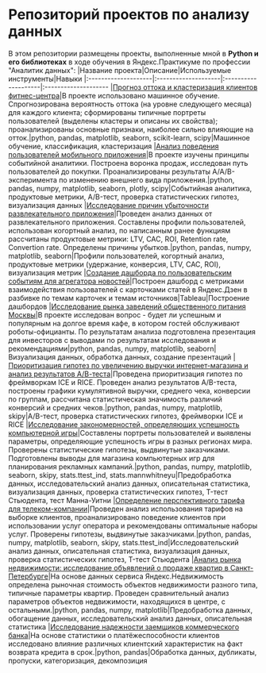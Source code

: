 # Репозиторий проектов по анализу данных
В этом репозитории размещены проекты, выполненные мной в **Python и его библиотеках** в ходе обучения в Яндекс.Практикуме по профессии "Аналитик данных":
|Название проекта|Описание|Используемые инструменты|Навыки
|:--------------------|:--------------------|:--------------------|:--------------------
|[Прогноз оттока и кластеризация клиентов фитнес-центра](Прогноз_оттока_и_кластеризация)|В проекте использовано машинное обучение. Спрогнозирована вероятность оттока (на уровне следующего месяца) для каждого клиента; сформированы типичные портреты пользователей (выделены кластеры и описаны их свойства); проанализированы основные признаки, наиболее сильно влияющие на отток.|python, pandas, matplotlib, seaborn, scikit-learn, scipy|Машинное обучение, классификация, кластеризация
|[Анализ поведения пользователей мобильного приложения](Активность_в_моб_приложении)|В проекте изучены принципы событийной аналитики. Построена воронка продаж, исследован путь пользователей до покупки. Проанализированы результаты А/А/В-эксперимента по изменению внешнего вида приложения.|python, pandas, numpy, matplotlib, seaborn, plotly, scipy|Cобытийная аналитика, продуктовые метрики, A/B-тест, проверка статистических гипотез, визуализация данных
|[Исследование причин убыточности развлекательного приложения](Причины_убытков_приложения)|Проведен анализ данных от развлекательного приложения. Составлены профили пользователей, использован когортный анализ, по написанным ранее функциям рассчитаны продуктовые метрики: LTV, CAC, ROI, Retention rate, Convertion rate. Определены причины убытков.|python, pandas, numpy, matplotlib, seaborn|Профили пользователей, когортный анализ, продуктовые метрики (удержание, конверсия, LTV, CAC, ROI), визуализация метрик
|[Создание дашборда по пользовательским событиям для агрегатора новостей](Дашборд_агрегатор_новостей)|Построен дашборд с метриками взаимодействия пользователей с карточками статей в Яндекс.Дзен в разбивке по темам карточек и темам источников|Tableau|Построение дашбордов
|[Исследование рынка заведений общественного питания Москвы](Выход_на_рынок_общепита)|В проекте исследован вопрос - будет ли успешным и популярным на долгое время кафе, в котором гостей обслуживают роботы-официанты. По результатам анализа подготовлена презентация для инвесторов с выводами по результатам исследования и рекомендациями|python, pandas, numpy, matplotlib, seaborn|Визуализация данных, обработка данных, создание презентаций
|[Приоритизация гипотез по увеличению выручки интернет-магазина и анализ результатов А/В-теста](Анализ_результатов_АВ-теста)|Проведена приоритизация гипотез по фреймворкам ICE и RICE. Проведен анализ результатов A/B-теста, построены графики кумулятивной выручки, среднего чека, конверсии по группам, рассчитана статистическая значимость различий конверсий и средних чеков.|python, pandas, numpy, matplotlib, skipy|A/B-тест, проверка статистических гипотез, фреймворки ICE и RICE
|[Исследование закономерностей, определяющих успешность компьютерной игры](Успешность_компьютерной_игры)|Составлены портреты пользователей и выявлены параметры, определяющие успешность игры в разных регионах мира. Проверены статистические гипотезы, выдвинутые заказчиками. Подготовлены выводы для магазина компьютерных игр для планирования рекламных кампаний.|python, pandas, numpy, matplotlib, seaborn, skipy, stats.ttest_ind, stats.mannwhitneyu|Предобработка данных, исследовательский анализ данных, описательная статистика, визуализация данных, проверка статистических гипотез, T-тест Стьюдента, тест Манна-Уитни
|[Определение перспективного тарифа для телеком-компании](Выгодный_тариф_телеком)|Проведен анализ использования тарифов на выборке клиентов, проанализировано поведение клиентов при использовании услуг оператора и рекомендованы оптимальные наборы услуг. Проверены гипотезы, выдвинутые заказчиками.|python, pandas, numpy, matplotlib, seaborn, skipy, stats.ttest_ind|Исследовательский анализ данных, описательная статистика, визуализация данных, проверка статистических гипотез, T-тест Стьюдента
|[Анализ рынка недвижимости: исследование объявлений о продаже квартир в Санкт-Петербурге](Анализ_рынка_недвижимости)|На основе данных сервиса Яндекс.Недвижимость определена рыночная стоимость объектов недвижимости разного типа, типичные параметры квартир. Проведен сравнительный анализ параметров объектов недвижимости, находящихся в центре, с остальными.|python, pandas, numpy, matplotlib|Предобработка данных, обогащение данных, исследовательский анализ данных, описательная статистика
|[Исследование надежности заемщиков коммерческого банка](Анализ_надежности_заемщика)|На основе статистики о платёжеспособности клиентов исследовано влияние различных клиентский характеристик на факт возврата кредита в срок.|python, pandas|Обработка данных, дубликаты, пропуски, категоризация, декомпозиция
